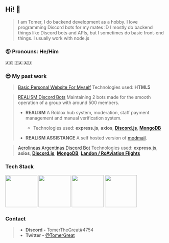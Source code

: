 ## Hi! 👋

> I am Tomer, I do backend development as a hobby. I love programming Discord bots for my mates :D
> I mostly do backend things like Discord bots and APIs, but I sometimes do basic front-end things.
> I usually work with node.js

### 😛 Pronouns: He/Him

🇦🇷 🇿🇦 🇦🇺

### 😎 My past work
> [Basic Personal Website For Myself](https://tomerthegreat.com)
> Technologies used: **HTML5**

> [REALISM Discord Bots](https://discord.gg/JPWV3kK8)
>   Maintaining 2 bots made for the smooth operation of a group with around 500 members.
>   -   **REALISM** A Roblox hub system, moderation, staff payment management and manual verification system.
>         - Technologies used: **express.js**, **axios**, [**Discord.js**](https://discord.js.org/), [**MongoDB**](https://mongodb.com)
>         
>   -   **REALISM ASSISTANCE** A self hosted version of [modmail](https://github.com/kyb3r/modmail).


> [Aerolineas Argentinas Discord Bot](https://discord.gg/vWDaE2ntbg)
> Technologies used: **express.js**, **axios**, [**Discord.js**](https://discord.js.org/), [**MongoDB**](https://mongodb.com), [**Landon / RoAviation Flights**](https://discord.gg/qcg7UYvCAT)

### Tech Stack
<p float="left">
  
  <img src="https://imgur.com/a/oQRUY3H" width="100" /> 
  <img src="https://imgur.com/a/E1GUFyC" width="100" /> 
  <img src="https://imgur.com/a/T3XhzB0" width="100" />
  <img src="https://imgur.com/a/TiVhkwP" width="100" />
</p>

### Contact
> - **Discord -** TomerTheGreat#4754
> - **Twitter -** [@TomerGreat](https://twitter.com/TomerGreat)
